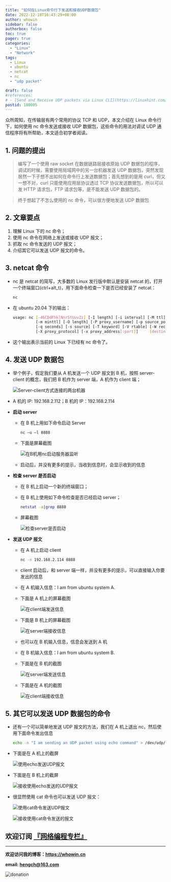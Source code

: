```yaml
---
title: "如何在Linux命令行下发送和接收UDP数据包"
date: 2022-12-10T16:43:29+08:00
author: whowin
sidebar: false
authorbox: false
toc: true
pager: true
categories:
  - "Linux"
  - "Network"
tags:
  - Linux
  - ubuntu
  - netcat
  - nc
  - "udp packet"

draft: false
#references: 
# - [Send and Receive UDP packets via Linux CLI](https://linuxhint.com/send_receive_udp_packets_linux_cli/)
postid: 180005
---
```


众所周知，在传输层有两个常用的协议 TCP 和 UDP，本文介绍在 Linux 命令行下，如何使用 nc 命令发送或接收 UDP 数据包，这些命令的用法对调试 UDP 通信程序将有所帮助，本文适合初学者阅读。
<!--more-->

## 1. 问题的提出
> 编写了一个使用 raw socket 在数据链路层接收原始 UDP 数据包的程序，调试的时候，需要使用局域网中的另一台机器发送 UDP 数据包，突然发现居然一下子想不出如何在命令行上发送数据包；首先想到的是用 curl，但又一想不对，curl 只能使用应用层协议透过 TCP 协议发送数据包，所以可以发 HTTP 请求包，FTP 请求包等，是不能发送 UDP 数据包的。

> 终于想起了不怎么使用的 nc 命令，可以很方便地发送 UDP 数据包

## 2. 文章要点
1. 理解 Linux 下的 nc 命令；
2. 使用 nc 命令在网络上发送或接收 UDP 报文；
3. 抓取 nc 命令发送的 UDP 报文；
4. 介绍其它可以发送 UDP 报文的命令。

## 3. netcat 命令
* nc 是 netcat 的简写，大多数的 Linux 发行版中默认是安装 netcat 的，打开一个终端窗口(ctrl+alt_t)，用下面命令检查一下是否已经安装了 netcat：
  ```bash
  nc
  ```
* 在 ubuntu 20.04 下的输出：
  ```bash
  usage: nc [-46CDdFhklNnrStUuvZz] [-I length] [-i interval] [-M ttl]
            [-m minttl] [-O length] [-P proxy_username] [-p source_port]
            [-q seconds] [-s source] [-T keyword] [-V rtable] [-W recvlimit] [-w timeout]
            [-X proxy_protocol] [-x proxy_address[:port]] 	  [destination] [port]
  ```
* 这个输出表示当前的 Linux 下已经有 nc 命令了。

## 4. 发送 UDP 数据包
* 举个例子，假定我们要从 A 机发送一个 UDP 报文到 B 机，按照 server-client 的概念，我们把 B 机作为 server 端，A 机作为 client 端；

  ![Server-client方式连接的两台机器][img01]

* A 机的 IP: 192.168.2.112；B 机的 IP：192.168.2.114
* **启动 server**
  - 在 B 机上用如下命令启动 Server
    ```bash
    nc –u –l 8888
    ```
  - 下面是屏幕截图

    ![在B机用nc启动服务器监听][img02]

  - 启动后，并没有更多的提示，当收到信息时，会显示收到的信息

* **检查 server 是否启动**
  - 在 B 机上启动一个新的终端窗口；
  - 在 B 机上使用如下命令检查是否已经启动 server；
    ```bash
    netstat -a|grep 8888
    ```
  - 屏幕截图

    ![检查server是否启动][img03]

* **发送 UDP 报文**
  - 在 A 机上启动 client
    ```bash
    nc -n 192.168.2.114 8888
    ```
  - client 启动后，和 server 端一样，并没有更多的提示，可以直接输入你要发出的信息
  - 在 A 机输入信息：I am from ubuntu system A.
  - 下面是 A 机上的屏幕截图

    ![在client端发送信息][img04]

  - 下面是 B 机上的屏幕截图

    ![在server端接收信息][img05]

  - 也可以在 B 机输入信息，信息会发送到 A 机
  - 在 B 机输入信息：I am from ubuntu system B.
  - 下面是在 B 机的截图

    ![在server端发送信息][img06]

  - 下面是在 A 机的截图

    ![在client端接收信息][img07]

## 5. 其它可以发送 UDP 数据包的命令
* 还有一个可以简单地发送 UDP 报文的方法，我们在 A 机上退出 nc，然后使用下面命令发出信息
  ```bash
  echo -n "I am sending an UDP packet using echo command" > /dev/udp/192.168.2.114/8888
  ```
* 下面是在 A 机上的截屏

  ![使用echo发送UDP报文][img08]

* 下面是在 B 机上的截屏

  ![接收使用echo发送的UDP报文][img09]

* 很显然使用 cat 命令也可以发送 UDP 报文：
  
  ![使用cat命令发送UDP报文][img10]

  ![接收使用cat命令发送的报文][img11]


## **欢迎订阅 [『网络编程专栏』](https://blog.csdn.net/whowin/category_12180345.html)**


-------------
**欢迎访问我的博客：https://whowin.cn**

**email: hengch@163.com**

![donation][img_sponsor_qrcode]

[img_sponsor_qrcode]:https://whowin.gitee.io/images/qrcode/sponsor-qrcode.png


[img01]:https://whowin.gitee.io/images/180005/server_client_connection.png
[img02]:https://whowin.gitee.io/images/180005/start_server_with_nc.png
[img03]:https://whowin.gitee.io/images/180005/screenshot_for_started_server.png
[img04]:https://whowin.gitee.io/images/180005/send_udp_packet_client.png
[img05]:https://whowin.gitee.io/images/180005/receive_udp_packet_server.png
[img06]:https://whowin.gitee.io/images/180005/send_udp_packet_server.png
[img07]:https://whowin.gitee.io/images/180005/receive_udp_packet_client.png
[img08]:https://whowin.gitee.io/images/180005/send_udp_packet_client_echo.png
[img09]:https://whowin.gitee.io/images/180005/receive_udp_packet_server_echo.png
[img10]:https://whowin.gitee.io/images/180005/send_udp_packet_client_cat.png
[img11]:https://whowin.gitee.io/images/180005/receive_udp_packet_server_cat.png

<!-- CSDN
[img01]:https://img-blog.csdnimg.cn/img_convert/369c015ee73c25e930c97f28feff97fe.png
[img02]:https://img-blog.csdnimg.cn/img_convert/a94450d7a118e06942e11cd3bee15b88.png
[img03]:https://img-blog.csdnimg.cn/img_convert/19d5de03be57aee2b04a33562ffda33b.png
[img04]:https://img-blog.csdnimg.cn/img_convert/bb6b617d6d89c52f07d9c1ae07bc9cee.png
[img05]:https://img-blog.csdnimg.cn/img_convert/204ea2b853a84b082a52841efe84e594.png
[img06]:https://img-blog.csdnimg.cn/img_convert/45abf0daf3d6af7486a55e81291f1dda.png
[img07]:https://img-blog.csdnimg.cn/img_convert/3ba1c8ddf249d7b76f15f25cefb78c13.png
[img08]:https://img-blog.csdnimg.cn/img_convert/f23656ae2dd4b30a1fa23d8e168eea6f.png
[img09]:https://img-blog.csdnimg.cn/img_convert/488b296f5e4b3a3f4ba699a2a374eb25.png
[img10]:https://img-blog.csdnimg.cn/img_convert/c6d7a298a76f29e727e89cefe7efdb12.png
[img11]:https://img-blog.csdnimg.cn/img_convert/70af03a0ea920551e5e5d626a85c262f.png
-->
